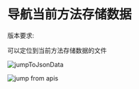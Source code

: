 # 导航当前方法存储数据

版本要求: <Badge text="2023.1.3" />

可以定位到当前方法存储数据的文件

![jumpToJsonData](/img/2023.1.3/jumpToJsonData.png)

![jump from apis](/img/2023.1.3/listJump2JsonData.png)
